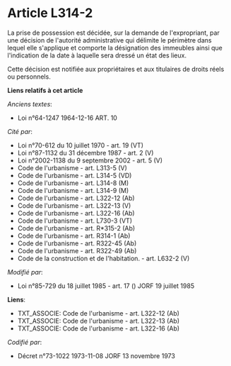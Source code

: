 # Article L314-2

La prise de possession est décidée, sur la demande de l'expropriant, par une décision de l'autorité administrative qui
délimite le périmètre dans lequel elle s'applique et comporte la désignation des immeubles ainsi que l'indication de la date
à laquelle sera dressé un état des lieux.

Cette décision est notifiée aux propriétaires et aux titulaires de droits réels ou personnels.

**Liens relatifs à cet article**

_Anciens textes_:

  - Loi n°64-1247 1964-12-16 ART. 10

_Cité par_:

  - Loi n°70-612 du 10 juillet 1970 - art. 19 (VT)
  - Loi n°87-1132 du 31 décembre 1987 - art. 2 (V)
  - Loi n°2002-1138 du 9 septembre 2002 - art. 5 (V)
  - Code de l'urbanisme - art. L313-5 (V)
  - Code de l'urbanisme - art. L314-5 (VD)
  - Code de l'urbanisme - art. L314-8 (M)
  - Code de l'urbanisme - art. L314-9 (M)
  - Code de l'urbanisme - art. L322-12 (Ab)
  - Code de l'urbanisme - art. L322-13 (V)
  - Code de l'urbanisme - art. L322-16 (Ab)
  - Code de l'urbanisme - art. L730-3 (VT)
  - Code de l'urbanisme - art. R*315-2 (Ab)
  - Code de l'urbanisme - art. R314-1 (Ab)
  - Code de l'urbanisme - art. R322-45 (Ab)
  - Code de l'urbanisme - art. R322-49 (Ab)
  - Code de la construction et de l'habitation. - art. L632-2 (V)

_Modifié par_:

  - Loi n°85-729 du 18 juillet 1985 - art. 17 () JORF 19 juillet 1985

**Liens**:

  - TXT_ASSOCIE: Code de l'urbanisme - art. L322-12 (Ab)
  - TXT_ASSOCIE: Code de l'urbanisme - art. L322-13 (Ab)
  - TXT_ASSOCIE: Code de l'urbanisme - art. L322-16 (Ab)

_Codifié par_:

  - Décret n°73-1022 1973-11-08 JORF 13 novembre 1973
